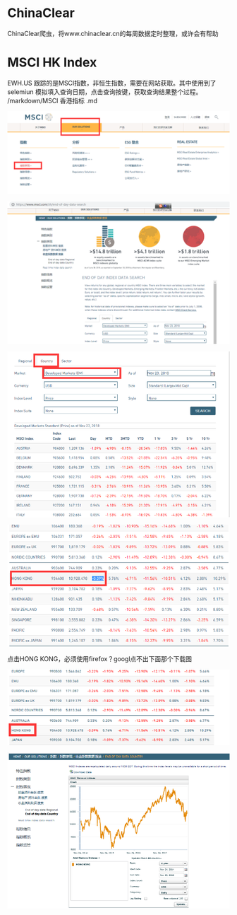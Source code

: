 # ChinaClear
ChinaClear爬虫，将www.chinaclear.cn的每周数据定时整理，或许会有帮助

MSCI HK Index
=============
EWH.US 跟踪的是MSCI指数，非恒生指数，需要在网站获取。其中使用到了selemiun 模拟填入查询日期，点击查询按键，获取查询结果整个过程。
/markdown/MSCI 香港指标 .md

![](media/052fe20730679e901c922bcc816250e1.png)

![](media/dfc4cc0707f1b603005e8c0c3710f35a.png)

![](media/def6e57186a59a48cf31e9521fad3e45.png)

![](media/a0c7d016a2c28daef068381a54c8196d.png)

点击HONG KONG，必须使用firefox？googl点不出下面那个下载图

![](media/e52e2dc97cbd5d2c1e13c96f5f9f60ae.png)

![](media/efeced8959d05b471b08ffae483cbafd.png)
